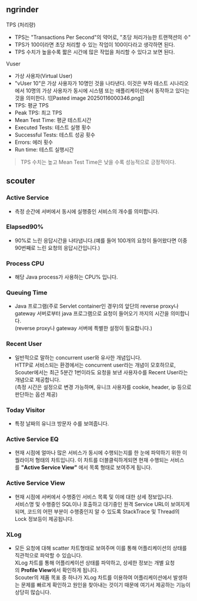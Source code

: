## ngrinder

TPS (처리량)
- TPS는 "Transactions Per Second"의 약어로, "초당 처리가능한 트랜잭션의 수"
- TPS가 100이라면 초당 처리할 수 있는 작업이 100이다라고 생각하면 된다.
- TPS 수치가 높을수록 짧은 시간에 많은 작업을 처리할 수 있다고 보면 된다.

Vuser
- 가상 사용자(Virtual User)
- "vUser 10"은 가상 사용자가 10명인 것을 나타낸다. 이것은 부하 테스트 시나리오에서 10명의 가상 사용자가 동시에 시스템 또는 애플리케이션에서 동작하고 있다는 것을 의미한다.
![[Pasted image 20250116000346.png]]
- TPS: 평균 TPS
- Peak TPS: 최고 TPS
- Mean Test Time: 평균 테스트시간
- Executed Tests: 테스트 실행 횟수
- Successful Tests: 테스트 성공 횟수
- Errors: 에러 횟수
- Run time: 테스트 실행시간

> TPS 수치는 높고 Mean Test Time은 낮을 수록 성능적으로 긍정적이다.

## scouter

### Active Service
- 측정 순간에 서버에서 동시에 실행중인 서비스의 개수를 의미합니다.
### Elapsed90%
- 90%로 느린 응답시간을 나타냅니다.(예를 들어 100개의 요청이 들어왔다면 이중 90번째로 느린 요청의 응답시간입니다.)
### Process CPU
- 해당 Java process가 사용하는 CPU% 입니다.
### Queuing Time
- Java 프로그램(주로 Servlet container인 경우)의 앞단의 reverse proxy나 gateway 서버로부터 java 프로그램으로 요청이 들어오기 까지의 시간을 의미합니다.  
    (reverse proxy나 gateway 서버에 특별한 설정이 필요합니다.)
### Recent User
- 일반적으로 말하는 concurrent user와 유사한 개념입니다.  
    HTTP로 서비스되는 환경에서는 concurrent user라는 개념이 모호하므로, Scouter에서는 최근 5분간 1번이라도 요청을 보낸 사용자수를 Recent User라는 개념으로 제공합니다.  
    (측정 시간은 설정으로 변경 가능하며, 유니크 사용자를 cookie, header, ip 등으로 판단하는 옵션 제공)
### Today Visitor
- 특정 날짜의 유니크 방문자 수를 보여줍니다.
### Active Service EQ
- 현재 시점에 얼마나 많은 서비스가 동시에 수행되는지를 한 눈에 파악하기 위한 이퀄라이저 형태의 차트입니다. 이 차트를 더블클릭하게되면 현재 수행되는 서비스를 **"Active Service View"** 에서 목록 형태로 보여주게 됩니다.
### Active Service View
- 현재 시점에 서버에서 수행중인 서비스 목록 및 이에 대한 상세 정보입니다.  
    서비스명 및 수행중인 SQL이나 호출하고 대기중인 원격 Service URL이 보여지게 되며, 코드의 어떤 부분이 수행중인지 알 수 있도록 StackTrace 및 Thread의 Lock 정보등이 제공됩니다.
### XLog
- 모든 요청에 대해 scatter 차트형태로 보여주며 이를 통해 어플리케이션의 상태를 직관적으로 파악할 수 있습니다.  
    XLog 차트를 통해 어플리케이션 상태를 파악하고, 상세한 정보는 개별 요청의 **Profile View**에서 확인하게 됩니다.  
    Scouter의 제품 목표 중 하나가 XLog 차트를 이용하여 어플리케이션에서 발생하는 문제를 빠르게 확인하고 원인을 찾아내는 것이기 때문에 여기서 제공하는 기능이 상당히 많습니다.